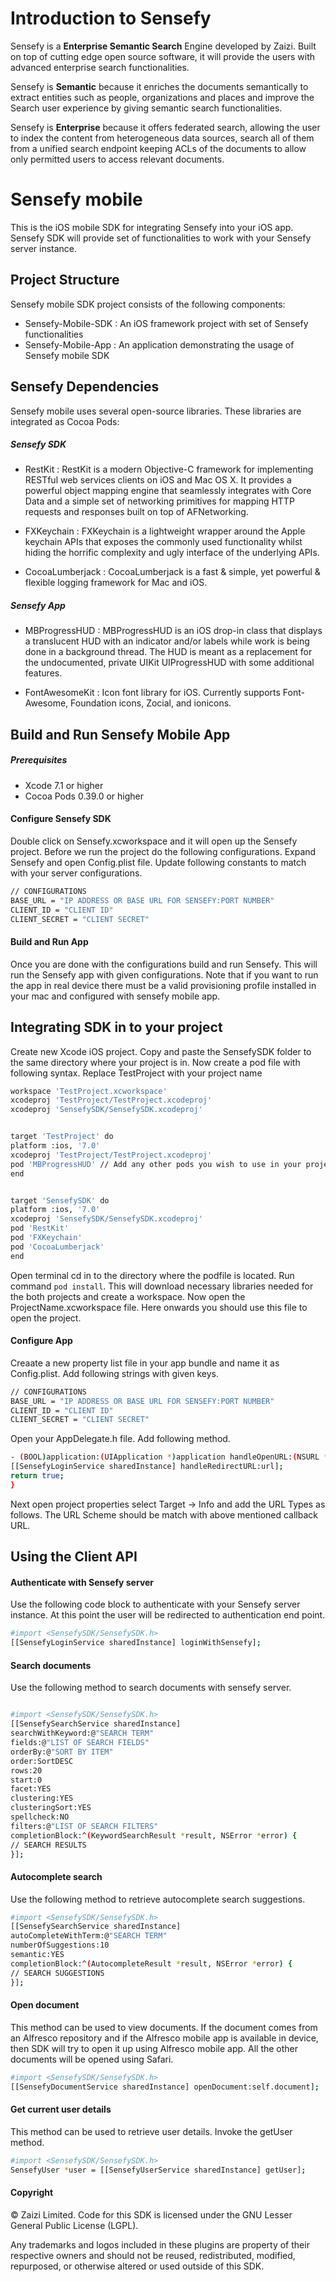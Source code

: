 # Introduction to Sensefy

Sensefy is a **Enterprise Semantic Search** Engine developed by Zaizi. Built on top of cutting edge open source software, it will provide the users with advanced enterprise search functionalities.

Sensefy is **Semantic** because it enriches the documents semantically to extract entities such as people, organizations and places and improve the Search user experience by giving semantic search functionalities.

Sensefy is **Enterprise** because it offers federated search, allowing the user to index the content from heterogeneous data sources, search all of them from a unified search endpoint keeping ACLs of the documents to allow only permitted users to access relevant documents.

# Sensefy mobile

This is the iOS mobile SDK for integrating Sensefy into your iOS app. Sensefy SDK will provide set of functionalities to work with your Sensefy server instance.

## Project Structure

Sensefy mobile SDK project consists of the following components:

 - Sensefy-Mobile-SDK : An iOS framework project with set of Sensefy functionalities
 - Sensefy-Mobile-App : An application demonstrating the usage of Sensefy mobile SDK

## Sensefy Dependencies

Sensefy mobile uses several open-source libraries. These libraries are integrated as Cocoa Pods:

#####  Sensefy SDK

- RestKit : 
    RestKit is a modern Objective-C framework for implementing RESTful web services clients on iOS and Mac OS X. It provides a powerful object mapping engine that seamlessly integrates with Core Data and a simple set of networking primitives for mapping HTTP requests and responses built on top of AFNetworking. 

- FXKeychain : 
    FXKeychain is a lightweight wrapper around the Apple keychain APIs that exposes the commonly used functionality whilst hiding the horrific complexity and ugly interface of the underlying APIs.

- CocoaLumberjack : 
    CocoaLumberjack is a fast & simple, yet powerful & flexible logging framework for Mac and iOS.

#####  Sensefy App

- MBProgressHUD :
    MBProgressHUD is an iOS drop-in class that displays a translucent HUD with an indicator and/or labels while work is being done in a background thread. The HUD is meant as a replacement for the undocumented, private UIKit UIProgressHUD with some additional features.

- FontAwesomeKit :
    Icon font library for iOS. Currently supports Font-Awesome, Foundation icons, Zocial, and ionicons.
 

## Build and Run Sensefy Mobile App

#####  Prerequisites
* Xcode 7.1 or higher 
* Cocoa Pods 0.39.0 or higher

#### Configure Sensefy SDK
Double click on Sensefy.xcworkspace and it will open up the Sensefy project. Before we run the project do the following configurations. Expand Sensefy and open Config.plist file. Update following constants to match with your server configurations.

```sh
// CONFIGURATIONS
BASE_URL = "IP ADDRESS OR BASE URL FOR SENSEFY:PORT NUMBER"
CLIENT_ID = "CLIENT ID"
CLIENT_SECRET = "CLIENT SECRET"
```

#### Build and Run App
Once you are done with the configurations build and run Sensefy. This will run the Sensefy app with given configurations. Note that if you want to run the app in real device there must be a valid provisioning profile installed in your mac and configured with sensefy mobile app. 

## Integrating SDK in to your project
Create new Xcode iOS project. Copy and paste the SensefySDK folder to the same directory where your project is in. Now create a pod file with following syntax. Replace TestProject with your project name

```sh
workspace 'TestProject.xcworkspace'
xcodeproj 'TestProject/TestProject.xcodeproj'
xcodeproj 'SensefySDK/SensefySDK.xcodeproj'


target 'TestProject' do
platform :ios, '7.0'
xcodeproj 'TestProject/TestProject.xcodeproj'
pod 'MBProgressHUD' // Add any other pods you wish to use in your project
end


target 'SensefySDK' do
platform :ios, '7.0'
xcodeproj 'SensefySDK/SensefySDK.xcodeproj'
pod 'RestKit'
pod 'FXKeychain'
pod 'CocoaLumberjack'
end
```

Open terminal cd in to the directory where the podfile is located. Run command ```pod install```.
This will download necessary libraries needed for the both projects and create a workspace.
Now open the ProjectName.xcworkspace file. Here onwards you should use this file to open the project.

#### Configure App

Creaate a new property list file in your app bundle and name it as Config.plist. Add following strings with given keys.

```sh
// CONFIGURATIONS
BASE_URL = "IP ADDRESS OR BASE URL FOR SENSEFY:PORT NUMBER"
CLIENT_ID = "CLIENT ID"
CLIENT_SECRET = "CLIENT SECRET"
```

Open your AppDelegate.h file. Add following method.

```sh
- (BOOL)application:(UIApplication *)application handleOpenURL:(NSURL *)url {
[[SensefyLoginService sharedInstance] handleRedirectURL:url];
return true;
}
```

Next open project properties select Target -> Info and add the URL Types as follows. The URL Scheme should be match with above mentioned callback URL.


## Using the Client API

#### Authenticate with Sensefy server

Use the following code block to authenticate with your Sensefy server instance. At this point the user will be redirected to authentication end point.

```sh
#import <SensefySDK/SensefySDK.h>
[[SensefyLoginService sharedInstance] loginWithSensefy];
```

#### Search documents

Use the following method to search documents with sensefy server. 

```sh

#import <SensefySDK/SensefySDK.h>
[[SensefySearchService sharedInstance]
searchWithKeyword:@"SEARCH TERM"
fields:@"LIST OF SEARCH FIELDS"
orderBy:@"SORT BY ITEM"
order:SortDESC
rows:20
start:0
facet:YES
clustering:YES
clusteringSort:YES
spellcheck:NO
filters:@"LIST OF SEARCH FILTERS"
completionBlock:^(KeywordSearchResult *result, NSError *error) {
// SEARCH RESULTS
}];
```

#### Autocomplete search

Use the following method to retrieve autocomplete search suggestions.

```sh
#import <SensefySDK/SensefySDK.h>
[[SensefySearchService sharedInstance]
autoCompleteWithTerm:@"SEARCH TERM"
numberOfSuggestions:10
semantic:YES
completionBlock:^(AutocompleteResult *result, NSError *error) {
// SEARCH SUGGESTIONS
}];
```
#### Open document

This method can be used to view documents. If the document comes from an Alfresco repository and if the Alfresco mobile app is available in device, then SDK will try to open it up using Alfresco mobile app. All the other documents will be opened using Safari. 

```sh
#import <SensefySDK/SensefySDK.h>
[[SensefyDocumentService sharedInstance] openDocument:self.document];
```
#### Get current user details

This method can be used to retrieve user details. Invoke the getUser method.

```sh
#import <SensefySDK/SensefySDK.h>
SensefyUser *user = [[SensefyUserService sharedInstance] getUser];
```

#### Copyright

© Zaizi Limited. Code for this SDK is licensed under the GNU Lesser General Public License (LGPL).

Any trademarks and logos included in these plugins are property of their respective owners and should not be reused, redistributed, modified, repurposed, or otherwise altered or used outside of this SDK.